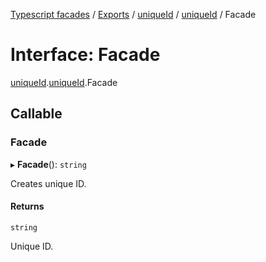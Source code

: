 [Typescript facades](../index.md) / [Exports](../modules.md) / [uniqueId](../modules/uniqueId.md) / [uniqueId](../modules/uniqueId.uniqueId-1.md) / Facade

# Interface: Facade

[uniqueId](../modules/uniqueId.md).[uniqueId](../modules/uniqueId.uniqueId-1.md).Facade

## Callable

### Facade

▸ **Facade**(): `string`

Creates unique ID.

#### Returns

`string`

Unique ID.
